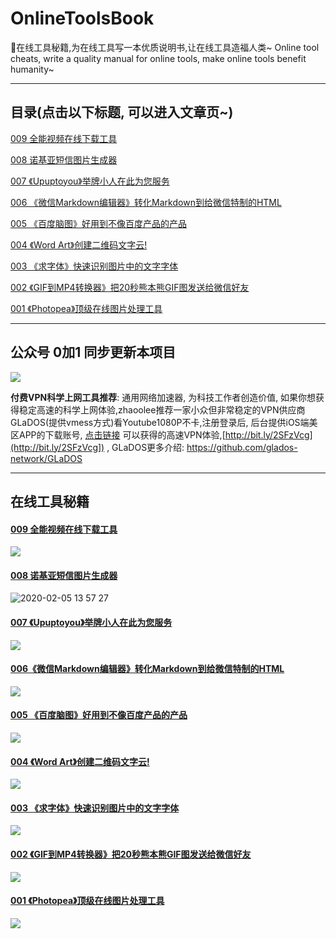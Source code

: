 # OnlineToolsBook

🌈在线工具秘籍,为在线工具写一本优质说明书,让在线工具造福人类~ Online tool cheats, write a quality manual for online tools, make online tools benefit humanity~

---

## 目录(点击以下标题, 可以进入文章页~)

[009 全能视频在线下载工具](https://www.v2fy.com/p/urlgot/)

[008 诺基亚短信图片生成器](https://www.v2fy.com/p/noddl/)

[007 《Upuptoyou》举牌小人在此为您服务](https://v2fy.com/p/upuptoyou/)

[006 《微信Markdown编辑器》转化Markdown到给微信特制的HTML](https://www.v2fy.com/p/md2wx/)

[005 《百度脑图》好用到不像百度产品的产品](https://www.v2fy.com/p/baidunaotu/)

[004 《Word Art》创建二维码文字云!](https://www.v2fy.com/p/word-art/)

[003 《求字体》快速识别图片中的文字字体](https://www.v2fy.com/p/qiuziti/)

[002 《GIF到MP4转换器》把20秒熊本熊GIF图发送给微信好友](https://www.v2fy.com/p/gif-to-mp4/)

[001 《Photopea》顶级在线图片处理工具](https://www.v2fy.com/p/photopea/)


---

## 公众号 0加1 同步更新本项目

![](https://v2fy.com/asset/README/73356546-94321980-42d5-11ea-94cc-a8f60e0e1985.gif)

**付费VPN科学上网工具推荐**:  通用网络加速器, 为科技工作者创造价值, 如果你想获得稳定高速的科学上网体验,zhaoolee推荐一家小众但非常稳定的VPN供应商GLaDOS(提供vmess方式)看Youtube1080P不卡,注册登录后, 后台提供iOS端美区APP的下载账号, [点击链接](https://glados.space/landing/OFQTF-AA9NU-I0JVK-11AY8) 可以获得的高速VPN体验,[http://bit.ly/2SFzVcg](http://bit.ly/2SFzVcg]) , GLaDOS更多介绍: https://github.com/glados-network/GLaDOS


---
## 在线工具秘籍

#### [009 全能视频在线下载工具](https://www.v2fy.com/p/urlgot/)

![](https://v2fy.com/asset/urlgot/youtube.gif)

#### [008 诺基亚短信图片生成器](https://www.v2fy.com/p/noddl/)
![2020-02-05 13 57 27](https://v2fy.com/asset/008-noddl/73815066-d00e3700-481f-11ea-80d2-9420ef2cda79.gif)


#### [007 《Upuptoyou》举牌小人在此为您服务](https://v2fy.com/p/upuptoyou/)

![](https://v2fy.com/asset/README/73604674-77485f80-45cf-11ea-8aec-76c6eb7ffe00.gif)

#### [006《微信Markdown编辑器》转化Markdown到给微信特制的HTML](https://www.v2fy.com/p/md2wx/)

![](https://v2fy.com/asset/README/73590429-3c85ef00-451d-11ea-8c12-33f09e0eac45.gif)

#### [005 《百度脑图》好用到不像百度产品的产品](https://www.v2fy.com/p/baidunaotu/)


![](https://v2fy.com/asset/README/73585351-82ba5e80-44db-11ea-88e8-a817c1c7cfca.gif)

#### [004 《Word Art》创建二维码文字云!](https://www.v2fy.com/p/word-art/)

![](https://v2fy.com/asset/README/73535907-a8098700-445f-11ea-94f2-5d5ce89bbb74.gif)

#### [003 《求字体》快速识别图片中的文字字体](https://www.v2fy.com/p/qiuziti/)

![](https://v2fy.com/asset/README/73504194-8382c000-4409-11ea-93ff-b71107dc8bdf.gif)

 #### [002 《GIF到MP4转换器》把20秒熊本熊GIF图发送给微信好友](https://www.v2fy.com/p/gif-to-mp4/)

![](https://v2fy.com/asset/README/73356545-93998300-42d5-11ea-8ffa-12bc1c419436.gif)


#### [001 《Photopea》顶级在线图片处理工具](https://www.v2fy.com/p/photopea/)

![](https://v2fy.com/asset/README/73324183-0c242380-4285-11ea-855d-b2235af6d97a.gif)


